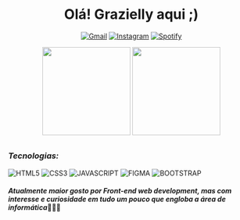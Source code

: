 <div><h1 align="center">Olá! Grazielly aqui ;)</h1></div>
<div align="center">

 
[![Gmail](https://img.shields.io/badge/Gmail-D14836?style=for-the-badge&logo=gmail&logoColor=white)](https://graziellycosta396@gmail.com)
[![Instagram](https://img.shields.io/badge/Instagram-E4405F?style=for-the-badge&logo=instagram&logoColor=white)](https://instagram.com/fgrazielly301?igshid=MWM2YjbjM2Q=)
[![Spotify](https://img.shields.io/badge/Spotify-1ED760?&style=for-the-badge&logo=spotify&logoColor=white)](https://open.spotify.com/playlist/79U6pI6s9PyuTBWMXZwgnB?si=39b2dc3b2ac441e4)</div>

<div align="center">
<img height="180em" src="https://github-readme-stats.vercel.app/api?username=GraZielly002&show_icons=true&theme=tokyonight">
<img height="180em" src="https://github-readme-stats.vercel.app/api/top-langs/?username=GraZielly002&layout=compact&theme=tokyonight"/>
</div>

##

### ***Tecnologias:***
<div style="display: inline_block">
 <img aling="center" alt="HTML5" src="https://img.shields.io/badge/HTML-239120?style=for-the-badge&logo=html5&logoColor=white"/>
 <img aling="center" alt="CSS3" src="https://img.shields.io/badge/CSS3-1572B6?style=for-the-badge&logo=css3&logoColor=white"/>
 <img aling="center" alt="JAVASCRIPT" src="https://img.shields.io/badge/JavaScript-F7DF1E?style=for-the-badge&logo=javascript&logoColor=black"/>
 <img aling="center" alt="FIGMA" src="https://img.shields.io/badge/Figma-F24E1E?style=for-the-badge&logo=figma&logoColor=white"/>
 <img aling="center" alt="BOOTSTRAP" src="https://img.shields.io/badge/Bootstrap-563D7C?style=for-the-badge&logo=bootstrap&logoColor=white"/>
</div>

#### *Atualmente maior gosto por Front-end web development, mas com interesse e curiosidade em tudo um pouco que engloba a área de informática*👩🏾‍💻

